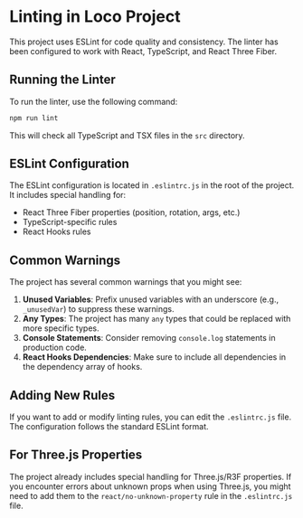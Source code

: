 # Linting in Loco Project

This project uses ESLint for code quality and consistency. The linter has been configured to work with React, TypeScript, and React Three Fiber.

## Running the Linter

To run the linter, use the following command:

```bash
npm run lint
```

This will check all TypeScript and TSX files in the `src` directory.

## ESLint Configuration

The ESLint configuration is located in `.eslintrc.js` in the root of the project. It includes special handling for:

- React Three Fiber properties (position, rotation, args, etc.)
- TypeScript-specific rules
- React Hooks rules

## Common Warnings

The project has several common warnings that you might see:

1. **Unused Variables**: Prefix unused variables with an underscore (e.g., `_unusedVar`) to suppress these warnings.
2. **Any Types**: The project has many `any` types that could be replaced with more specific types.
3. **Console Statements**: Consider removing `console.log` statements in production code.
4. **React Hooks Dependencies**: Make sure to include all dependencies in the dependency array of hooks.

## Adding New Rules

If you want to add or modify linting rules, you can edit the `.eslintrc.js` file. The configuration follows the standard ESLint format.

## For Three.js Properties

The project already includes special handling for Three.js/R3F properties. If you encounter errors about unknown props when using Three.js, you might need to add them to the `react/no-unknown-property` rule in the `.eslintrc.js` file. 